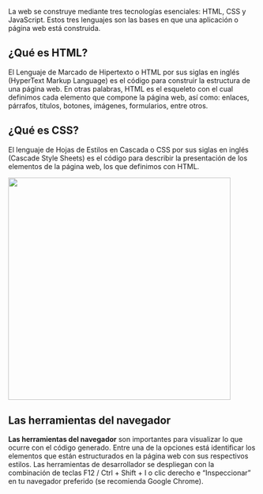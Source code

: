 La web se construye mediante tres tecnologías esenciales: HTML, CSS y JavaScript. Estos tres lenguajes son las bases en que una aplicación o página web está construida.

<h2>¿Qué es HTML?</h2>

<p>El Lenguaje de Marcado de Hipertexto o HTML por sus siglas en inglés (HyperText Markup Language) es el código para construir la estructura de una página web.
En otras palabras, HTML es el esqueleto con el cual definimos cada elemento que compone la página web, así como: enlaces, párrafos, títulos, botones, imágenes, formularios, entre otros.</p>

<h2>¿Qué es CSS?</h2>

<p>El lenguaje de Hojas de Estilos en Cascada o CSS por sus siglas en inglés (Cascade Style Sheets) es el código para describir la presentación de los elementos de la página web, los que definimos con HTML.</p>

<image src="./assets/htmlcssjavascript.png" style=width:450px>

<h2>Las herramientas del navegador</h2>

<p><b>Las herramientas del navegador</b> son importantes para visualizar lo que ocurre con el código generado. Entre una de la opciones está identificar los elementos que están estructurados en la página web con sus respectivos estilos.
Las herramientas de desarrollador se despliegan con la combinación de teclas F12 / Ctrl + Shift + I o clic derecho e “Inspeccionar” en tu navegador preferido (se recomienda Google Chrome).
</p>

